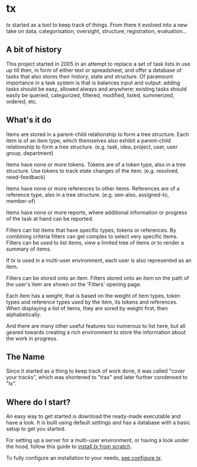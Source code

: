 # tx
_tx_ started as a tool to keep track of things. From there it evolved into a new take on data, categorisation, oversight, structure, registration, evaluation...

## A bit of history
This project started in 2005 in an attempt to replace a set of task lists in use up till then, in form of either text or spreadsheet, and offer a database of tasks that also stores their history, state and structure. Of paramount importance in a task system is that is balances input and output: adding tasks should be easy, allowed always and anywhere; existing tasks should easily be queried, categorized, filtered, modified, listed, summerized, ordered, etc.

## What's it do

Items are stored in a parent-child relationship to form a tree structure. Each item is of an item type, which themselves also exhibit a parent-child relationship to form a tree structure. (e.g. task, idea, project, user, user group, department)

Items have none or more tokens. Tokens are of a token type, also in a tree structure. Use tokens to track state changes of the item. (e.g. resolved, need-feedback)

Items have none or more references to other items. References are of a reference type, also in a tree structure. (e.g. see-also, assigned-to, member-of)

Items have none or more reports, where additional information or progress of the task at hand can be reported.

Filters can list items that have specific types, tokens or references. By combining criteria filters can get complex to select very specific items. Filters can be used to list items, view a limited tree of items or to render a summary of items.

If _tx_ is used in a multi-user environment, each user is also represented as an item.

Filters can be stored onto an item. Filters stored onto an item on the path of the user's item are shown on the 'Filters' opening page.

Each item has a weight, that is based on the weight of item types, token types and reference types used by the item, its tokens and references. When displaying a list of items, they are sored by weight first, then alphabetically.

And there are many other useful features too numerous to list here, but all geared towards creating a rich environment to store the information about the work in progress.

## The Name

Since it started as a thing to keep track of work done, it was called "cover your tracks", which was shortened to "trax" and later further condensed to "tx".

## Where do I start?

An easy way to get started is download the ready-made executable and have a look. It is built using default settings and has a database with a basic setup to get you started.

For setting up a server for a multi-user environment, or having a look under the hood, follow this guide to [install _tx_ from scratch](docs/INSTALL.md).

To fully configure an installation to your needs, [see configure _tx_](docs/Configure.md).
